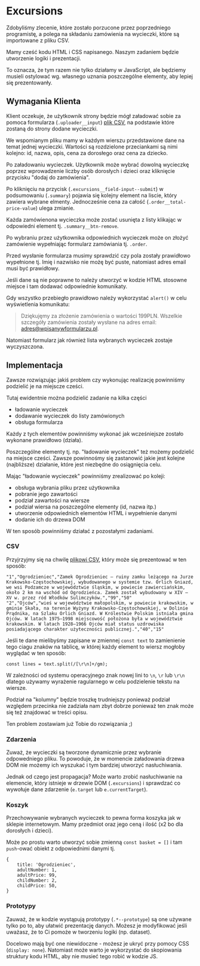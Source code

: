 # Excursions

Zdobyliśmy zlecenie, które zostało porzucone przez poprzedniego programistę, a polega na składaniu zamówienia na wycieczki, które są importowane z pliku CSV.

Mamy cześć kodu HTML i CSS napisanego. Naszym zadaniem będzie utworzenie logiki i prezentacji. 

To oznacza, że tym razem nie tylko działamy w JavaScript, ale będziemy musieli ostylować wg. własnego uznania poszczególne elementy, aby lepiej się prezentowanły.

## Wymagania Klienta

Klient oczekuje, że użytkownik strony będzie mógł załadować sobie za pomoca formularza (`.uploader__input`) [plik CSV](https://pl.wikipedia.org/wiki/CSV_(format_pliku)), na podstawie które zostaną do strony dodane wycieczki.

We wspomianym pliku mamy w każdym wierszu przedstawione dane na temat jednej wycieczki. Wartości są rozdzielone przeciankami są nimi kolejno: id, nazwa, opis, cena za dorosłego oraz cena za dziecko.

Po załadowaniu wycieczek. Użytkownik może wybrać dowolną wycieczkę poprzez wprowadzenie liczby osób dorosłych i dzieci oraz kliknięcie przycisku "dodaj do zamówienia".

Po kliknięciu na przycisk (`.excursions__field-input--submit`) w podsumowaniu (`.summary`) pojawia się kolejny element na liscie, który zawiera wybrane elmenty. Jednocześnie cena za całość (`.order__total-price-value`) ulega zmianie.

Każda zamówienona wycieczka może zostać usunięta z listy klikając w odpowiedni element tj. `.summary__btn-remove`.

Po wybraniu przez użytkownika odpowiednich wycieczek może on złożyć zamówienie wypełniając formularz zamówiania tj. `.order`.

Przed wysłanie formularza musimy sprawdzić czy pola zostały prawidłowo wypełnione tj. Imię i nazwisko nie możę być puste, natomiast adres email musi być prawidłowy.

Jeśli dane są nie poprawne to należy utworzyć w kodzie HTML stosowne miejsce i tam dodawać odpowiednie komunikaty.

Gdy wszystko przebiegło prawidłowo należy wykorzystać `alert()` w celu wyświetlenia komunikatu: 

> Dziękujęmy za złożenie zamówienia o wartości 199PLN. Wszelkie szczegóły zamówienia zostały wysłane na adres email: adres@wpisanywformularzu.pl.

Natomiast formularz jak również lista wybranych wycieczek zostaje wyczyszczona. 

## Implementacja

Zawsze rozwiązując jakiś problem czy wykonując realizację powinniśmy podzielić je na miejscze cześci.

Tutaj ewidentnie można podzielić zadanie na kilka części

* ładowanie wycieczek
* dodawanie wycieczek do listy zamówionych
* obsługa formularza

Każdy z tych elementów powinniśmy wykonać jak wcześniejsze zostało wykonane prawidłowo (działa).

Poszczególne elementy tj. np. "ładowanie wycieczek" też możemy podzielić na miejsce cześci. Zawsze powinnośmy się zastanowić jakie jest kolejne (najbliższe) działanie, które jest niezbędne do osiągnięcia celu.

Mając "ładowanie wycieczek" powinniśmy zrealizować po koleji:
* obsługa wybrania pliku przez użytkownika
* pobranie jego zawartości
* podział zawartości na wiersze
* podział wiersa na poszczególne elementy (id, nazwa itp.)
* utworzenie odpowiednich elementów HTML i wypełnienie danymi
* dodanie ich do drzewa DOM

W ten sposób powinniśmy działać z pozostałymi zadaniami.

### CSV

Przyjrzyjmy się na chwilę [plikowi CSV](./example.csv), który może się prezentować w ten sposób:

```
"1","Ogrodzieniec","Zamek Ogrodzieniec – ruiny zamku leżącego na Jurze Krakowsko-Częstochowskiej, wybudowanego w systemie tzw. Orlich Gniazd, we wsi Podzamcze w województwie śląskim, w powiecie zawierciańskim, około 2 km na wschód od Ogrodzieńca. Zamek został wybudowany w XIV – XV w. przez ród Włodków Sulimczyków.","99","50"
"2","Ojców","wieś w województwie małopolskim, w powiecie krakowskim, w gminie Skała, na terenie Wyżyny Krakowsko-Częstochowskiej, w Dolinie Prądnika, na Szlaku Orlich Gniazd. W Królestwie Polskim istniała gmina Ojców. W latach 1975–1998 miejscowość położona była w województwie krakowskim. W latach 1928–1966 Ojców miał status uzdrowiska posiadającego charakter użyteczności publicznej.","40","15"
```

Jeśli te dane mielibyśmy zapisane w zmiennej `const text` to zamienienie tego ciagu znaków na tablicę, w której każdy element to wiersz mogłoby wyglądać w ten sposób:

```
const lines = text.split(/[\r\n]+/gm);
```

W zależności od systemu operacyjnego znak nowej lini to `\n`, `\r` lub `\r\n` dlatego używamy wyrażenie ragularnego w celu podzielenie tekstu na wiersze.

Podział na "kolumny" będzie troszkę trudniejszy ponieważ podział względem przecinka nie zadziała nam zbyt dobrze ponieważ ten znak może się też znajdować w treści opisu.

Ten problem zostawiam już Tobie do rozwiązania ;)

### Zdarzenia

Zuważ, że wycieczki są tworzone dynamicznie przez wybranie odpowedniego pliku. To powoduje, że w momencie załadowania drzewa DOM nie możemy ich wyszukać i tym bardziej utworzyć nasłuchiwania.

Jednak od czego jest propagacja? Może warto zrobić nasłuchiwanie na elemencie, który istnieje w drzewie DOM (`.excursions`) i sprawdzać co wywołuje dane zdarzenie (`e.target` lub `e.currentTarget`).

### Koszyk

Przechowywanie wybranych wycieczek to pewna forma koszyka jak w sklepie internetowym. Mamy przedmiot oraz jego ceną i ilość (x2 bo dla dorosłych i dzieci).

Może po prostu warto utworzyć sobie zmienną `const basket = []` i tam `push`-ować obiekt z odpowiednimi danymi tj.

```
{
    title: 'Ogrodzieniec',
    adultNumber: 1,
    adultPrice: 99,
    childNumber: 2,
    childPrice: 50,
}
```

### Prototypy

Zauważ, że w kodzie wystąpują prototypy (`.*--prototype`) są one używane tylko po to, aby ułatwić prezentację danych. Możesz je modyfikować jeśli uważasz, że to Ci pomoże w tworzeniu logiki (np. dataset).

Docelowo mają być one niewidoczne - możesz je ukryć przy pomocy CSS (`display: none`). Natomiast może warto je wykorzystać do skopiowania struktury kodu HTML, aby nie musieć tego robić w kodzie JS.




